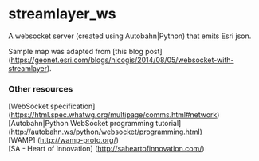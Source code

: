 # streamlayer_ws
A websocket server (created using Autobahn|Python) that emits Esri json.

Sample map was adapted from [this blog post] (https://geonet.esri.com/blogs/nicogis/2014/08/05/websocket-with-streamlayer).


### Other resources
[WebSocket specification] (https://html.spec.whatwg.org/multipage/comms.html#network)  
[Autobahn|Python WebSocket programming tutorial] (http://autobahn.ws/python/websocket/programming.html)  
[WAMP] (http://wamp-proto.org/)  
[SA - Heart of Innovation] (http://saheartofinnovation.com/)  
